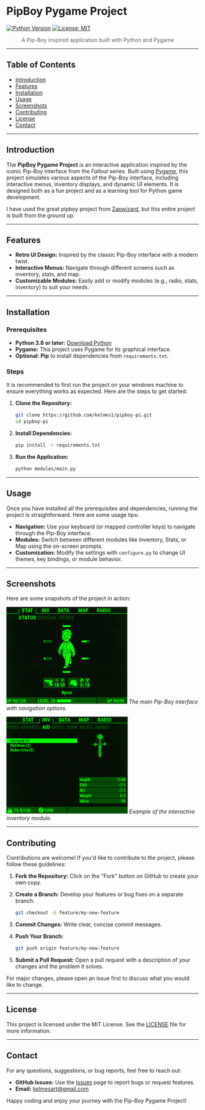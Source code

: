 
# PipBoy Pygame Project

[![Python Version](https://img.shields.io/badge/Python-3.8%2B-blue.svg)](https://www.python.org/)
[![License: MIT](https://img.shields.io/badge/License-MIT-yellow.svg)](https://opensource.org/licenses/MIT)

> A Pip-Boy inspired application built with Python and Pygame

---

## Table of Contents

- [Introduction](#introduction)
- [Features](#features)
- [Installation](#installation)
- [Usage](#usage)
- [Screenshots](#screenshots)
- [Contributing](#contributing)
- [License](#license)
- [Contact](#contact)

---

## Introduction

The **PipBoy Pygame Project** is an interactive application inspired by the iconic Pip-Boy interface from the *Fallout* series. Built using [Pygame](https://www.pygame.org/news), this project simulates various aspects of the Pip-Boy interface, including interactive menus, inventory displays, and dynamic UI elements. It is designed both as a fun project and as a learning tool for Python game development.

I have used the great pipboy project from [Zapwizard](https://github.com/zapwizard/pypboy), but this entire project is built from the ground up.

---

## Features

- **Retro UI Design:** Inspired by the classic Pip-Boy interface with a modern twist.
- **Interactive Menus:** Navigate through different screens such as inventory, stats, and map.
- **Customizable Modules:** Easily add or modify modules (e.g., radio, stats, inventory) to suit your needs.

---

## Installation

### Prerequisites

- **Python 3.8 or later:** [Download Python](https://www.python.org/downloads/)
- **Pygame:** This project uses Pygame for its graphical interface.
- **Optional: Pip** to install dependencies from `requirements.txt`.

### Steps

It is recommended to first run the project on your windows machine to ensure everything works as expected. Here are the steps to get started:

1. **Clone the Repository:**

   ```bash
   git clone https://github.com/kelmes1/pipboy-pi.git
   cd pipboy-pi
   ```

2. **Install Dependencies:**

   ```bash
   pip install -r requirements.txt
   ```

3. **Run the Application:**

   ```bash
   python modules/main.py
   ```

---

## Usage

Once you have installed all the prerequisites and dependencies, running the project is straightforward. Here are some usage tips:

- **Navigation:** Use your keyboard (or mapped controller keys) to navigate through the Pip-Boy interface.
- **Modules:** Switch between different modules like Inventory, Stats, or Map using the on-screen prompts.
- **Customization:** Modify the settings with `configure.py` to change UI themes, key bindings, or module behavior.

---

## Screenshots

Here are some snapshots of the project in action:

![Main Interface](documentation/screenshots/stat_screen.png)
*The main Pip-Boy interface with navigation options.*

![Inventory Screen](documentation/screenshots/inventory.png)
*Example of the interactive inventory module.*

---

## Contributing

Contributions are welcome! If you'd like to contribute to the project, please follow these guidelines:

1. **Fork the Repository:** Click on the "Fork" button on GitHub to create your own copy.
2. **Create a Branch:** Develop your features or bug fixes on a separate branch.
  
   ```bash
   git checkout -b feature/my-new-feature
   ```

3. **Commit Changes:** Write clear, concise commit messages.
4. **Push Your Branch:**

   ```bash
   git push origin feature/my-new-feature
   ```

5. **Submit a Pull Request:** Open a pull request with a description of your changes and the problem it solves.

For major changes, please open an issue first to discuss what you would like to change.

---

## License

This project is licensed under the MIT License. See the [LICENSE](LICENSE) file for more information.

---

## Contact

For any questions, suggestions, or bug reports, feel free to reach out:

- **GitHub Issues:** Use the [Issues](https://github.com/kelmes1/pipboy-pi/issues) page to report bugs or request features.
- **Email:** [kelmesart@gmail.com](mailto:kelmesart@gmail.com)

Happy coding and enjoy your journey with the Pip-Boy Pygame Project!
